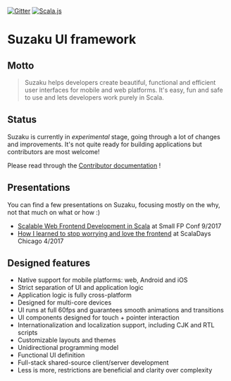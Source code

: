 [![Gitter](https://badges.gitter.im/Join%20Chat.svg)](https://gitter.im/suzaku-io/suzaku)
[![Scala.js](https://www.scala-js.org/assets/badges/scalajs-0.6.15.svg)](https://www.scala-js.org)

# Suzaku UI framework

## Motto

> Suzaku helps developers create beautiful, functional and efficient user interfaces for mobile and web platforms.
> It's easy, fun and safe to use and lets developers work purely in Scala.

## Status

Suzaku is currently in *experimental* stage, going through a lot of changes and improvements. It's not quite ready for
building applications but contributors are most welcome!

Please read through the [Contributor documentation](doc/contributor/README.md) !

## Presentations

You can find a few presentations on Suzaku, focusing mostly on the why, not that much on what or how :)

- [Scalable Web Frontend Development in Scala](https://www.youtube.com/watch?v=E_ykcwHpqlA) at Small FP Conf 9/2017
- [How I learned to stop worrying and love the frontend](https://www.youtube.com/watch?v=nfCGdbfiJGU&t=155s) at ScalaDays Chicago 4/2017

## Designed features

- Native support for mobile platforms: web, Android and iOS
- Strict separation of UI and application logic 
- Application logic is fully cross-platform
- Designed for multi-core devices
- UI runs at full 60fps and guarantees smooth animations and transitions
- UI components designed for touch + pointer interaction
- Internationalization and localization support, including CJK and RTL scripts
- Customizable layouts and themes
- Unidirectional programming model
- Functional UI definition
- Full-stack shared-source client/server development
- Less is more, restrictions are beneficial and clarity over complexity
